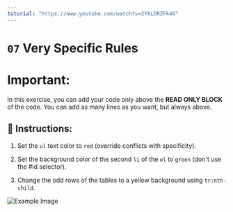 ```yaml
---
tutorial: "https://www.youtube.com/watch?v=2YkLDRZFk40"
---
```


# `07` Very Specific Rules

# **Important:**

In this exercise, you can add your code only above the **READ ONLY BLOCK** of the code. You can add as many lines as you want, but always above.

## 📝 Instructions:


1. Set the `ul` text color to `red` (override conflicts with specificity).

2. Set the background color of the second `li` of the `ol` to `green` (don't use the #id selector).

3. Change the odd rows of the tables to a yellow background using `tr:nth-child`.


![Example Image](../../.learn/assets/07-1.png?raw=true)



